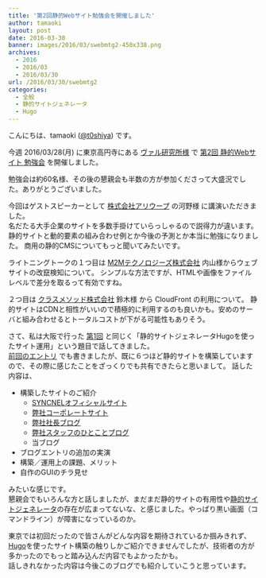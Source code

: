 ```yaml
---
title: '第2回静的Webサイト勉強会を開催しました'
author: tamaoki
layout: post
date: 2016-03-30
banner: images/2016/03/swebmtg2-450x338.png
archives:
  - 2016
  - 2016/03
  - 2016/03/30
url: /2016/03/30/swebmtg2
categories:
  - 全般
  - 静的サイトジェネレータ
  - Hugo
---
```


こんにちは、tamaoki ([@t0shiya](https://twitter.com/t0shiya)) です。

今週 2016/03/28(月) に東京高円寺にある [ヴァル研究所様](http://www.val.co.jp) で [第2回 静的Webサイト 勉強会](http://connpass.com/event/26420/) を開催しました。

勉強会は約60名様、その後の懇親会も半数の方が参加くださって大盛況でした。ありがとうございました。

今回はゲストスピーカーとして [株式会社アリウープ](https://www.alleyoop.co.jp) の河野様 に講演いただきました。  
名だたる大手企業のサイトを多数手掛けていらっしゃるので説得力が違います。静的サイトと動的要素の組み合わせ例とか今後の予測とか本当に勉強になりました。
商用の静的CMSについてもっと聞いてみたいです。

ライトニングトークの１つ目は [M2Mテクノロジーズ株式会社](http://m2mtech.jp/) 内山様からウェブサイトの改竄検知について。
シンプルな方法ですが、HTMLや画像をファイルレベルで差分を取るって有効ですね。
 
２つ目は [クラスメソッド株式会社](http://classmethod.jp/) 鈴木様 から CloudFront の利用について。
静的サイトはCDNと相性がいいので積極的に利用するのも良いかも。安めのサーバと組み合わせるとトータルコストが下がる可能性もありそう。

さて、私は大阪で行った [第1回](http://connpass.com/event/25507/) と同じく「静的サイトジェネレータHugoを使ったサイト運用」という題目で話してきました。  
[前回のエントリ](/2016/03/25/migration) でも書きましたが、既に６つほど静的サイトを構築していますので、その際に感じたことをざっくりでも共有できたらと思いまして。
話した内容は、

* 構築したサイトのご紹介
  - [SYNCNELオフィシャルサイト](http://www.syncnel.biz/)
  - [弊社コーポレートサイト](http://www.feedtailor.jp)
  - [弊社社長ブログ](http://blog.feedtailor.jp)
  - [弊社スタッフのひとことブログ](http://hitokoto.feedtailor.jp)
  - 当ブログ
* ブログエントリの追加の実演
* 構築／運用上の課題、メリット
* 自作のGUIのチラ見せ

みたいな感じです。  
懇親会でもいろんな方と話しましたが、まだまだ静的サイトの有用性や[静的サイトジェネレータ](http://staticgen.com)の存在が広まってないな、と感じました。やっぱり黒い画面（コマンドライン）が障害になっているのか。

東京では初回だったので皆さんがどんな内容を期待されているか掴みきれず、[Hugo](http://gohugo.io)を使ったサイト構築の触りしかご紹介できませんでしたが、技術者の方が多かったのでもっと踏み込んだ内容でもよかったかも。  
話しきれなかった内容は今後このブログでも紹介していこうと思っています。



